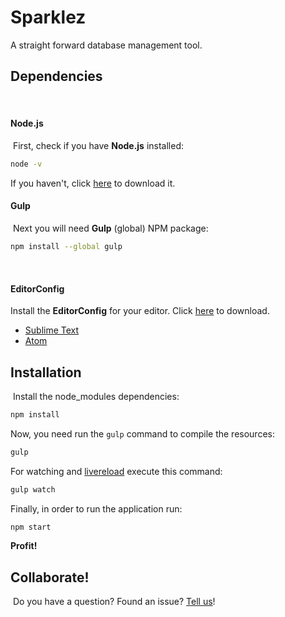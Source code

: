 # Sparklez

A straight forward database management tool.
​
## Dependencies
​
#### Node.js
​
First, check if you have **Node.js** installed:

```sh
node -v
```

If you haven't, click [here](https://nodejs.org/en/download/) to download it.

#### Gulp
​
Next you will need **Gulp** (global) NPM package:

```sh
npm install --global gulp
```
​
#### EditorConfig

Install the **EditorConfig** for your editor. Click [here](http://editorconfig.org) to download.
​
- [Sublime Text](https://github.com/sindresorhus/editorconfig-sublime#readme)
- [Atom](https://github.com/sindresorhus/atom-editorconfig#readme)
​

## Installation
​
Install the node_modules dependencies:
​
```sh
npm install
```

Now, you need run the `gulp` command to compile the resources:

```sh
gulp
```

For watching and [livereload](http://livereload.com/) execute this command:

```sh
gulp watch
```

Finally, in order to run the application run:

```sh
npm start
```

**Profit!**
​
## Collaborate!
​
Do you have a question? Found an issue? [Tell us](https://github.com/firework/sparklez/issues)!
